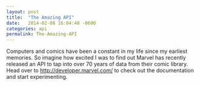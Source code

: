 ```yaml
---
layout: post
title:  "The Amazing API"
date:   2014-02-08 16:04:48 -0600
categories: api
permalink: The-Amazing-API
---
```

Computers and comics have been a constant in my life since my earliest memories. So imagine how excited I was to find out Marvel has recently released an API to tap into over 70 years of data from their comic library. Head over to http://developer.marvel.com/ to check out the documentation and start experimenting.
